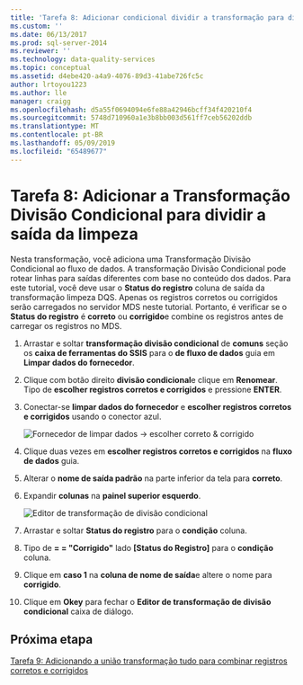 ```yaml
---
title: 'Tarefa 8: Adicionar condicional dividir a transformação para dividir a limpeza de saída | Microsoft Docs'
ms.custom: ''
ms.date: 06/13/2017
ms.prod: sql-server-2014
ms.reviewer: ''
ms.technology: data-quality-services
ms.topic: conceptual
ms.assetid: d4ebe420-a4a9-4076-89d3-41abe726fc5c
author: lrtoyou1223
ms.author: lle
manager: craigg
ms.openlocfilehash: d5a55f0694094e6fe88a42946bcff34f420210f4
ms.sourcegitcommit: 5748d710960a1e3b8bb003d561ff7ceb56202ddb
ms.translationtype: MT
ms.contentlocale: pt-BR
ms.lasthandoff: 05/09/2019
ms.locfileid: "65489677"
---
```

# <a name="task-8-adding-conditional-split-transform-to-split-cleansing-output"></a>Tarefa 8: Adicionar a Transformação Divisão Condicional para dividir a saída da limpeza
  Nesta transformação, você adiciona uma Transformação Divisão Condicional ao fluxo de dados. A transformação Divisão Condicional pode rotear linhas para saídas diferentes com base no conteúdo dos dados. Para este tutorial, você deve usar o **Status do registro** coluna de saída da transformação limpeza DQS. Apenas os registros corretos ou corrigidos serão carregados no servidor MDS neste tutorial. Portanto, é verificar se o **Status do registro** é **correto** ou **corrigido**e combine os registros antes de carregar os registros no MDS.  
  
1.  Arrastar e soltar **transformação divisão condicional** de **comuns** seção os **caixa de ferramentas do SSIS** para o **de fluxo de dados** guia em **Limpar dados do fornecedor**.  
  
2.  Clique com botão direito **divisão condicional**e clique em **Renomear**. Tipo de **escolher registros corretos e corrigidos** e pressione **ENTER**.  
  
3.  Conectar-se **limpar dados do fornecedor** e **escolher registros corretos e corrigidos** usando o conector azul.  
  
     ![Fornecedor de limpar dados -> escolher correto & corrigido](../../2014/tutorials/media/et-addingcsttosplitcleansingoutput-01.jpg "fornecedor de limpar dados -> escolher correto & corrigido")  
  
4.  Clique duas vezes em **escolher registros corretos e corrigidos** na **fluxo de dados** guia.  
  
5.  Alterar o **nome de saída padrão** na parte inferior da tela para **correto**.  
  
6.  Expandir **colunas** na **painel superior esquerdo**.  
  
     ![Editor de transformação de divisão condicional](../../2014/tutorials/media/et-addingcsttosplitcleansingoutput-02.jpg "Editor de transformação de divisão condicional")  
  
7.  Arrastar e soltar **Status do registro** para o **condição** coluna.  
  
8.  Tipo de **= = "Corrigido"** lado **[Status do Registro]** para o **condição** coluna.  
  
9. Clique em **caso 1** na **coluna de nome de saída**e altere o nome para **corrigido**.  
  
10. Clique em **Okey** para fechar o **Editor de transformação de divisão condicional** caixa de diálogo.  
  
## <a name="next-step"></a>Próxima etapa  
 [Tarefa 9: Adicionando a união transformação tudo para combinar registros corretos e corrigidos](../../2014/tutorials/task-9-adding-union-all-transform-to-combine-correct-and-corrected-records.md)  
  
  
